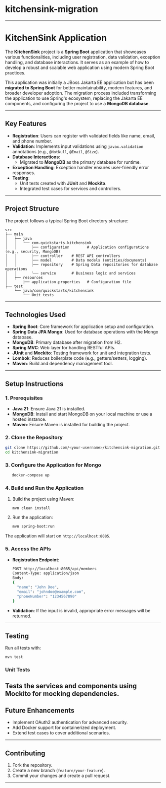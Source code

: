 # kitchensink-migration

---

# **KitchenSink Application**

The **KitchenSink** project is a **Spring Boot** application that showcases various functionalities, including user registration, data validation, exception handling, and database interactions. It serves as an example of how to develop a robust and scalable web application using modern Spring Boot practices.

This application was initially a JBoss Jakarta EE application but has been **migrated to Spring Boot** for better maintainability, modern features, and broader developer adoption. The migration process included transforming the application to use Spring's ecosystem, replacing the Jakarta EE components, and configuring the project to use a **MongoDB database**.

---

## **Key Features**
- **Registration**: Users can register with validated fields like name, email, and phone number.
- **Validation**: Implements input validations using `javax.validation` annotations (e.g., `@NotNull`, `@Email`, `@Size`).
- **Database Interactions**:
    - Migrated to **MongoDB** as the primary database for runtime.
- **Exception Handling**: Exception handler ensures user-friendly error responses.
- **Testing**:
    - Unit tests created with **JUnit** and **Mockito**.
    - Integrated test cases for services and controllers.

---

## **Project Structure**
The project follows a typical Spring Boot directory structure:
```
src
├── main
│   ├── java
│   │   └── com.quickstarts.kitchensink
│   │       ├── configuration        # Application configurations (e.g., security, MongoDB)
│   │       ├── controller    # REST API controllers
│   │       ├── model         # Data models (entities/documents)
│   │       ├── repository    # Spring Data repositories for database operations
│   │       └── service       # Business logic and services
│   ├── resources
│       ├── application.properties   # Configuration file
├── test
    └── java/com/quickstarts/kitchensink
        └── Unit tests
```

---

## **Technologies Used**
- **Spring Boot**: Core framework for application setup and configuration.
- **Spring Data JPA Mongo**: Used for database operations with the Mongo database.
- **MongoDB**: Primary database after migration from H2.
- **Spring MVC**: Web layer for handling RESTful APIs.
- **JUnit** and **Mockito**: Testing framework for unit and integration tests.
- **Lombok**: Reduces boilerplate code (e.g., getters/setters, logging).
- **Maven**: Build and dependency management tool.

---

## **Setup Instructions**

### **1. Prerequisites**
- **Java 21**: Ensure Java 21 is installed.
- **MongoDB**: Install and start MongoDB on your local machine or use a hosted instance.
- **Maven**: Ensure Maven is installed for building the project.

### **2. Clone the Repository**
```bash
git clone https://github.com/<your-username>/kitchensink-migration.git
cd kitchensink-migration
```

### **3. Configure the Application for Mongo**
```bash
   docker-compose up
```

### **4. Build and Run the Application**
1. Build the project using Maven:
   ```bash
   mvn clean install
   ```
2. Run the application:
   ```bash
   mvn spring-boot:run
   ```

The application will start on `http://localhost:8085`.

### **5. Access the APIs**
- **Registration Endpoint**:
  ```bash
  POST http://localhost:8085/api/members
  Content-Type: application/json
  Body:
  {
    "name": "John Doe",
    "email": "johndoe@example.com",
    "phoneNumber": "1234567890"
  }
  ```
- **Validation**: If the input is invalid, appropriate error messages will be returned.

---

## **Testing**
Run all tests with:
```bash
mvn test
```

### **Unit Tests**
Tests the services and components using **Mockito** for mocking dependencies.
---

## **Future Enhancements**
- Implement OAuth2 authentication for advanced security.
- Add Docker support for containerized deployment.
- Extend test cases to cover additional scenarios.

---

## **Contributing**
1. Fork the repository.
2. Create a new branch (`feature/your-feature`).
3. Commit your changes and create a pull request.

---